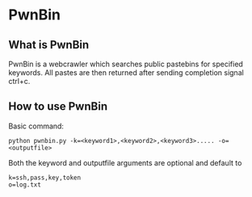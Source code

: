 # PwnBin

## What is PwnBin
  PwnBin is a webcrawler which searches public pastebins for specified keywords.
All pastes are then returned after sending completion signal ctrl+c.

## How to use PwnBin
  
  Basic command:
  
    python pwnbin.py -k=<keyword1>,<keyword2>,<keyword3>..... -o=<outputfile>
  
  Both the keyword and outputfile arguments are optional and default to 

    k=ssh,pass,key,token
    o=log.txt
